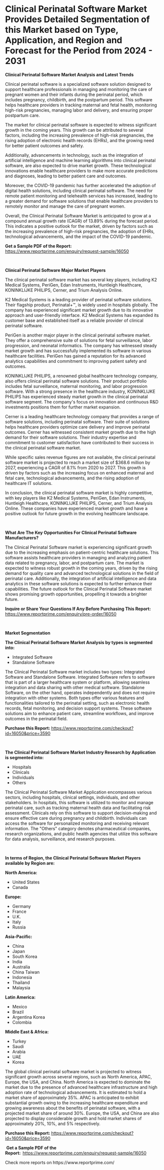 <p><h1>Clinical Perinatal Software Market Provides Detailed Segmentation of this Market based on Type, Application, and Region and Forecast for the Period from 2024 - 2031</h1></p><p><strong>Clinical Perinatal Software Market Analysis and Latest Trends</strong></p>
<p><p>Clinical perinatal software is a specialized software solution designed to support healthcare professionals in managing and monitoring the care of pregnant women and their infants during the perinatal period, which includes pregnancy, childbirth, and the postpartum period. This software helps healthcare providers in tracking maternal and fetal health, monitoring high-risk pregnancies, managing labor and delivery, and ensuring proper postpartum care.</p><p>The market for clinical perinatal software is expected to witness significant growth in the coming years. This growth can be attributed to several factors, including the increasing prevalence of high-risk pregnancies, the rising adoption of electronic health records (EHRs), and the growing need for better patient outcomes and safety.</p><p>Additionally, advancements in technology, such as the integration of artificial intelligence and machine learning algorithms into clinical perinatal software, are also expected to drive market growth. These technological innovations enable healthcare providers to make more accurate predictions and diagnoses, leading to better patient care and outcomes.</p><p>Moreover, the COVID-19 pandemic has further accelerated the adoption of digital health solutions, including clinical perinatal software. The need for remote patient monitoring and telehealth services has increased, leading to a greater demand for software solutions that enable healthcare providers to remotely monitor and manage the care of pregnant women.</p><p>Overall, the Clinical Perinatal Software Market is anticipated to grow at a compound annual growth rate (CAGR) of 13.89% during the forecast period. This indicates a positive outlook for the market, driven by factors such as the increasing prevalence of high-risk pregnancies, the adoption of EHRs, technological advancements, and the impact of the COVID-19 pandemic.</p></p>
<p><strong>Get a Sample PDF of the Report:&nbsp;</strong> <a href="https://www.reportprime.com/enquiry/request-sample/16050">https://www.reportprime.com/enquiry/request-sample/16050</a></p>
<p>&nbsp;</p>
<p><strong>Clinical Perinatal Software Major Market Players</strong></p>
<p><p>The clinical perinatal software market has several key players, including K2 Medical Systems, PeriGen, Edan Instruments, Huntleigh Healthcare, KONINKLIJKE PHILIPS, Cerner, and Trium Analysis Online.</p><p>K2 Medical Systems is a leading provider of perinatal software solutions. Their flagship product, Perinatal+™, is widely used in hospitals globally. The company has experienced significant market growth due to its innovative approach and user-friendly interface. K2 Medical Systems has expanded its customer base and established itself as a reliable provider of clinical perinatal software.</p><p>PeriGen is another major player in the clinical perinatal software market. They offer a comprehensive suite of solutions for fetal surveillance, labor progression, and neonatal informatics. The company has witnessed steady market growth and has successfully implemented its software in various healthcare facilities. PeriGen has gained a reputation for its advanced analytics capabilities and commitment to improving patient safety and outcomes.</p><p>KONINKLIJKE PHILIPS, a renowned global healthcare technology company, also offers clinical perinatal software solutions. Their product portfolio includes fetal surveillance, maternal monitoring, and labor progression software. With a strong presence in the healthcare industry, KONINKLIJKE PHILIPS has experienced steady market growth in the clinical perinatal software segment. The company's focus on innovation and continuous R&D investments positions them for further market expansion.</p><p>Cerner is a leading healthcare technology company that provides a range of software solutions, including perinatal software. Their suite of solutions helps healthcare providers optimize care delivery and improve perinatal outcomes. Cerner has witnessed consistent market growth due to the high demand for their software solutions. Their industry expertise and commitment to customer satisfaction have contributed to their success in the clinical perinatal software market.</p><p>While specific sales revenue figures are not available, the clinical perinatal software market is projected to reach a market size of $368.6 million by 2027, experiencing a CAGR of 8.1% from 2020 to 2027. This growth is driven by factors such as the increasing focus on enhanced maternal and fetal care, technological advancements, and the rising adoption of healthcare IT solutions.</p><p>In conclusion, the clinical perinatal software market is highly competitive, with key players like K2 Medical Systems, PeriGen, Edan Instruments, Huntleigh Healthcare, KONINKLIJKE PHILIPS, Cerner, and Trium Analysis Online. These companies have experienced market growth and have a positive outlook for future growth in the evolving healthcare landscape.</p></p>
<p>&nbsp;</p>
<p><strong>What Are The Key Opportunities For Clinical Perinatal Software Manufacturers?</strong></p>
<p><p>The Clinical Perinatal Software market is experiencing significant growth due to the increasing emphasis on patient-centric healthcare solutions. This software assists healthcare providers in managing and analyzing patient data related to pregnancy, labor, and postpartum care. The market is expected to witness robust growth in the coming years, driven by the rising demand for quality care and advanced technological solutions in the field of perinatal care. Additionally, the integration of artificial intelligence and data analytics in these software solutions is expected to further enhance their capabilities. The future outlook for the Clinical Perinatal Software market shows promising growth opportunities, propelling it towards a brighter future.</p></p>
<p><strong>Inquire or Share Your Questions If Any Before Purchasing This Report:</strong> <a href="https://www.reportprime.com/enquiry/pre-order/16050">https://www.reportprime.com/enquiry/pre-order/16050</a></p>
<p>&nbsp;</p>
<p><strong>Market Segmentation</strong></p>
<p><strong>The Clinical Perinatal Software Market Analysis by types is segmented into:</strong></p>
<p><ul><li>Integrated Software</li><li>Standalone Software</li></ul></p>
<p><p>The Clinical Perinatal Software market includes two types: Integrated Software and Standalone Software. Integrated Software refers to software that is part of a larger healthcare system or platform, allowing seamless integration and data sharing with other medical software. Standalone Software, on the other hand, operates independently and does not require integration with other systems. Both types offer various features and functionalities tailored to the perinatal setting, such as electronic health records, fetal monitoring, and decision support systems. These software solutions aim to enhance patient care, streamline workflows, and improve outcomes in the perinatal field.</p></p>
<p><strong>Purchase this Report:&nbsp;</strong><a href="https://www.reportprime.com/checkout?id=16050&price=3590">https://www.reportprime.com/checkout?id=16050&price=3590</a></p>
<p>&nbsp;</p>
<p><strong>The Clinical Perinatal Software Market Industry Research by Application is segmented into:</strong></p>
<p><ul><li>Hospitals</li><li>Clinicals</li><li>Individuals</li><li>Others</li></ul></p>
<p><p>The Clinical Perinatal Software Market Application encompasses various sectors, including hospitals, clinical settings, individuals, and other stakeholders. In hospitals, this software is utilized to monitor and manage perinatal care, such as tracking maternal health data and facilitating risk assessment. Clinicals rely on this software to support decision-making and ensure effective care during pregnancy and childbirth. Individuals can access the software for personalized monitoring and receiving relevant information. The "Others" category denotes pharmaceutical companies, research organizations, and public health agencies that utilize this software for data analysis, surveillance, and research purposes.</p></p>
<p>&nbsp;</p>
<p><strong>In terms of Region, the Clinical Perinatal Software Market Players available by Region are:</strong></p>
<p>
    <p> <strong> North America: </strong>
        <ul>
            <li>United States</li>
            <li>Canada</li>
        </ul>
        </p> 
    <p> <strong> Europe: </strong>
        <ul>
            <li>Germany</li>
            <li>France</li>
            <li>U.K.</li>
            <li>Italy</li>
            <li>Russia</li>
        </ul>
        </p> 
    <p> <strong> Asia-Pacific: </strong>
        <ul>
            <li>China</li>
            <li>Japan</li>
            <li>South Korea</li>
            <li>India</li>
            <li>Australia</li>
            <li>China Taiwan</li>
            <li>Indonesia</li>
            <li>Thailand</li>
            <li>Malaysia</li>
        </ul>
        </p> 
    <p> <strong> Latin America: </strong>
        <ul>
            <li>Mexico</li>
            <li>Brazil</li>
            <li>Argentina Korea</li>
            <li>Colombia</li>
        </ul>
        </p> 
    <p> <strong> Middle East & Africa: </strong>
        <ul>
            <li>Turkey</li>
            <li>Saudi</li>
            <li>Arabia</li>
            <li>UAE</li>
            <li>Korea</li>
        </ul>
    </p>
    </p>
<p><p>The global clinical perinatal software market is projected to witness significant growth across several regions, such as North America, APAC, Europe, the USA, and China. North America is expected to dominate the market due to the presence of advanced healthcare infrastructure and high adoption rate of technological advancements. It is estimated to hold a market share of approximately 35%. APAC is anticipated to exhibit substantial growth owing to the increasing healthcare expenditure and growing awareness about the benefits of perinatal software, with a projected market share of around 30%. Europe, the USA, and China are also projected to display considerable growth and hold market shares of approximately 20%, 10%, and 5% respectively.</p></p>
<p><strong>Purchase this Report: </strong><a href="https://www.reportprime.com/checkout?id=16050&price=3590">https://www.reportprime.com/checkout?id=16050&price=3590</a></p>
<p>&nbsp;<strong>Get a Sample PDF of the Report:&nbsp;&nbsp;</strong><a href="https://www.reportprime.com/enquiry/request-sample/16050">https://www.reportprime.com/enquiry/request-sample/16050</a></p>
<p><strong></strong></p>
<p>Check more reports on https://www.reportprime.com/</p>